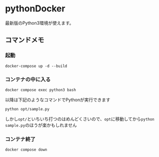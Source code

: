 # pythonDocker

最新版のPython3環境が使えます。  

## コマンドメモ

### 起動

```
docker-compose up -d --build
```

### コンテナの中に入る

```
docker compose exec python3 bash
```

以降は下記のようなコマンドでPythonが実行できます

```
python opt/sample.py
```

しかし`opt/`といちいち打つのはめんどくさいので、`opt`に移動してから`python sample.py`のほうが楽かもしれません

### コンテナ終了

```
docker compose down
```
